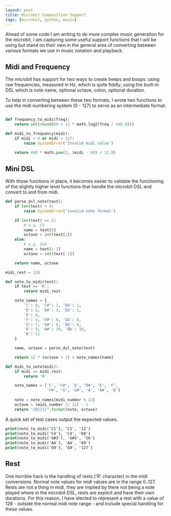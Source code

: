 ```yaml
---
layout: post
title: Microbit Composition Support
tags: [microbit, python, music]
---
```


Ahead of some code I am writing to do more complex music generation for the microbit, I am capturing some useful support functions
that I will be using but stand on their own in the general area of converting between various formats we use in music notation and 
playback.

## Midi and Frequency

The microbit has support for two ways to create beeps and boops: using raw frequencies, measured in Hz, which is quite fiddly; using the 
built-in DSL which is note name, optional octave, colon, optional duration.

To help in converting between these two formats, I wrote two functions to use the midi numbering system (0 - 127) to serve as an intermediate 
format.

```python

def frequency_to_midi(freq):
    return int(round(69 + 12 * math.log2(freq / 440.0)))

def midi_to_frequency(midi):
    if midi < 0 or midi > 127:
        raise SystemError('Invalid midi value')
    
    return 440 * math.pow(2, (midi - 69) / 12.0)

```

## Mini DSL 

With those functions in place, it becomes easier to validate the functioning of the slightly higher level functions that handle the microbit 
DSL and convert to and from midi.

```python
def parse_dsl_note(text):
    if len(text) > 3:
        raise SystemError('invalid note format')

    if len(text) == 2:
        # e.g. C5
        name = text[0]
        octave = int(text[1])
    else:
        # e.g. Gb4
        name = text[:-1]
        octave = int(text[-1])

    return name, octave

midi_rest = 128

def note_to_midi(text):
    if text == 'R':
        return midi_rest

    note_names = {
        'C': 0, 'C#': 1, 'Db': 1,
        'D': 2, 'D#': 3, 'Eb': 3,
        'E': 4,
        'F': 5, 'F#': 6, 'Gb': 6,
        'G': 7, 'G#': 8, 'Ab': 8,
        'A': 9, 'A#': 10, 'Bb': 10,
        'B': 11
    }

    name, octave = parse_dsl_note(text)

    return 12 * (octave + 1) + note_names[name]

def midi_to_note(midi):
    if midi == midi_rest:
        return 'R'

    note_names = ['C', 'C#', 'D', 'D#', 'E', 'F',
                  'F#', 'G', 'G#', 'A', 'A#', 'B']
    
    note = note_names[midi_number % 12]
    octave = (midi_number // 12) - 1
    return "{0}{1}".format(note, octave)

```

A quick set of test cases output the expected values.

```cmd
print(note_to_midi('C1'), 'C1', '12')
print(note_to_midi('C4'), 'C4', '60')
print(note_to_midi('G#3'), 'G#3', '56')
print(note_to_midi('A4'), 'A4', '69')
print(note_to_midi('G9'), 'G9', '127')
```

## Rest

One horrible hack is the handling of rests ('R' character) in the midi conversions. Normal note values for midi values are in the range 0..127. Rests are 
not a thing in midi, they are implied by there not being a note played where in the microbit DSL, rests are explicit and have their own durations. 
For this reason, I have elected to represent a rest with a value of 128 - outside the normal midi note range - and include special handling for these values.

